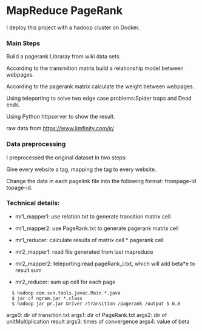 # MapReduce PageRank

I deploy this project with a hadoop cluster on Docker.

### Main Steps

  Build a pagerank Libraray from wiki data sets.

  According to the transmition matrix build a relationship model between webpages.

  According to the pagerank matrix calculate the weight between webpages.

  Using teleporting to solve two edge case problems:Spider traps and Dead ends.

  Using Python httpserver to show the result.

raw data from https://www.limfinity.com/ir/

### Data preprocessing

I preprocessed the original dataset in two steps:

Give every website a tag, mapping the tag to every website.

Change the data in each pagelink file into the following format: frompage-id topage-id.

### Technical details:

  * mr1_mapper1: use relation.txt to generate transition matrix cell

  * mr1_mapper2: use PageRank.txt to generate pagerank matrix cell

  * mr1_reducer: calculate results of matrix cell * pagerank cell

  * mr2_mapper1: read file generated from last mapreduce

  * mr2_mapper2: teleporting:read pageRank_i.txt, which will add beta*e to result sum

  * mr2_reducer: sum up cell for each page

```
  $ hadoop com.sun.tools.javac.Main *.java
  $ jar cf ngram.jar *.class
  $ hadoop jar pr.jar Driver /transition /pagerank /output 5 0.8
```
  args0: dir of transition.txt
  args1: dir of PageRank.txt
  args2: dir of unitMultiplication result
  args3: times of convergence
  args4: value of beta

